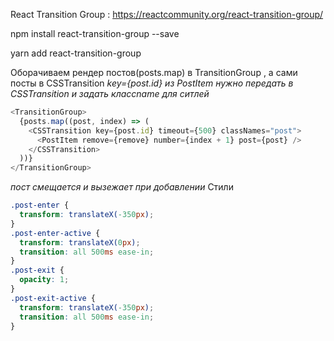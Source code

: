 React Transition Group : https://reactcommunity.org/react-transition-group/

npm install react-transition-group --save

yarn add react-transition-group

Оборачиваем рендер постов(posts.map) в TransitionGroup , а сами посты в CSSTransition
_key={post.id} из PostItem нужно передать в CSSTransition и задать классname для ситлей_

```javascript
<TransitionGroup>
  {posts.map((post, index) => (
    <CSSTransition key={post.id} timeout={500} classNames="post">
      <PostItem remove={remove} number={index + 1} post={post} />
    </CSSTransition>
  ))}
</TransitionGroup>
```

_пост смещается и вызежает при добавлении_
Стили

```css
.post-enter {
  transform: translateX(-350px);
}
.post-enter-active {
  transform: translateX(0px);
  transition: all 500ms ease-in;
}
.post-exit {
  opacity: 1;
}
.post-exit-active {
  transform: translateX(-350px);
  transition: all 500ms ease-in;
}
```
